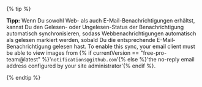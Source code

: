 {% tip %}

**Tipp:** Wenn Du sowohl Web- als auch E-Mail-Benachrichtigungen erhältst, kannst Du den Gelesen- oder Ungelesen-Status der Benachrichtigung automatisch synchronisieren, sodass Webbenachrichtigungen automatisch als gelesen markiert werden, sobald Du die entsprechende E-Mail-Benachrichtigung gelesen hast. To enable this sync, your email client must be able to view images from {% if currentVersion == "free-pro-team@latest" %}'`notifications@github.com`'{% else %}'the no-reply email address configured by your site administrator'{% endif %}.

{% endtip %}
